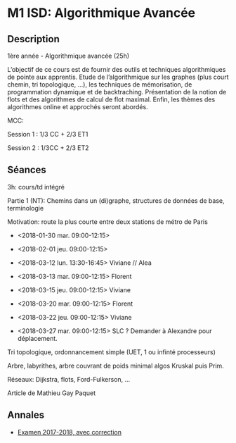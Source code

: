 # M1 ISD: Algorithmique Avancée

## Description

  1ère année - Algorithmique avancée (25h)

   L’objectif de ce cours est de fournir des outils et techniques
   algorithmiques de pointe aux apprentis. Etude de l’algorithmique sur
   les graphes (plus court chemin, tri topologique, …), les techniques de
   mémorisation, de programmation dynamique et de backtraching.
   Présentation de la notion de flots et des algorithmes de calcul de flot
   maximal. Enfin, les thèmes des algorithmes online et approchés seront
   abordés.

MCC:

Session 1 : 1/3 CC + 2/3 ET1

Session 2 : 1/3CC + 2/3 ET2

## Séances

3h: cours/td intégré

Partie 1 (NT): Chemins dans un (di)graphe, structures de données de base, terminologie

Motivation: route la plus courte entre deux stations de métro de Paris

  - <2018-01-30 mar. 09:00-12:15>
  - <2018-02-01 jeu. 09:00-12:15>

  - <2018-03-12 lun. 13:30-16:45>   Viviane // Alea
  - <2018-03-13 mar. 09:00-12:15>   Florent
  - <2018-03-15 jeu. 09:00-12:15>   Viviane

  - <2018-03-20 mar. 09:00-12:15>   Florent
  - <2018-03-22 jeu. 09:00-12:15>   Viviane

  - <2018-03-27 mar. 09:00-12:15>   SLC ? Demander à Alexandre pour déplacement.


Tri topologique, ordonnancement simple (UET, 1 ou infinté processeurs)

Arbre, labyrithes, arbre couvrant de poids minimal algos Kruskal puis Prim.

Réseaux: Dijkstra, flots, Ford-Fulkerson, ...


Article de Mathieu Gay Paquet

## Annales

- [Examen 2017-2018, avec correction](2017-2018/exam-correction.pdf)
